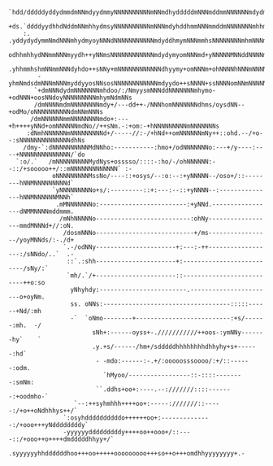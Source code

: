         `hdd/dddddyddydmmdmNNmdyydmmyNNNNNNNNNNmNNmdhydddddmNNNmddmmNNNNNNmdydmNmddddddddddddddm+   
        +ds.`ddddyydhhdNddmNNmhhydmsyNNNNNNNNNNmNNNmdyhddhmmNNNmmddmNNNNNNNmhhmNNmdhdddddyddhddmd`  
        :.  .yddydydymmNmdNNNmhydmyoyNNNdNNNNNNNNNNNmdyddhmymNNNmmhsNNNNNNNNmhmNNNmdhddddyhhdddyh`  
             odhhmhhydNNmmNNNmyydh++yNNmsNNNNNNNNNNNNmdydymyomNNNmd+yNNNNNMNNddNNNNmhhdmydhsdd+`-.  
            .yhhmmhshmNNmmNNNdyhdo++sNNy+mNNNNNNNNNNNNdhyymy+omNNNm+ohNNNNhNNNmNNNNNmhhdymdhmm+     
            -yhmNmdsdmNNNmNNNmyddyyosNNsosNNNNNNNNNNNNmdyydo++sNNNN+ssNNNNomNNmNNNNNmdysdmdmNmo     
           `+dmNNNdydmNNNNNNNmhdoo/:/NmyysmNNNddNNNNNNNmhymo-+odNNN+oosNNdoyNNNNNNNNNmhymNdmNNs     
           /dmNNNNmdmNNNNNNNNmdy+/---dd++-/NNNhomNNNNNNNdhms/oysdNN--+odMo/oNNNNNNNNNNdmNNmNNNs     
          /dmNNNNNNmmNNNNNNNNmdo+:---+h++++yNNd+omNNNNNNmdNo//++sNm.-:+om:-+hNNNNNNNNNmNNNNNNNs     
         :dNmhNNNNNNmNNNNNNNNNd+/-----//:-/+hNd++omNNNNNNmNy++::ohd.--/+o--:sNNNNNNNNNNNNNNdhNs     
        /dmy-`:dNNNNNNNNNNMdNNho:-----------:hmo+/odNNNNNNNo:---+/y----:----+NNNNNNNNNNNNNN/`do     
      `:o/.`   /mNNNNNNNNNMydNys+osssso/::::-:ho/-/ohNNNNNN:--::/+sooooo++/::mNNNNNNNNNNNNN` :-     
                oNNNNNNNNNMssNo/----::+osys/--:o:--:+yNNNNN--/oso+/::--------hNNMNNNNNNNNNd`        
                `yNNNNNNNNNo+s/:---------::+:---:--::+yNNNN--:---------------hNNMNNNNNNMNNh`        
                 .mMNNNNNNNo:------------------------:+yNNd.-----------------dNMMNNNNmddmmm.        
                  /mNhNNNNNo--------------------------:ohNy------------------mmdMNNNd+//:oN.        
                   /dosmNNNo---------------------------+/ms-----------------/yoyMNNds/:-./d+        
                   `.-/odNNy----------------------+:---:-++------------------:/sNNdo/..`  .-        
                    ::`.:shh----------------------+:--------------------------/sNy/:`               
                    `mh/.`/+----------------------::--------------------------++o:so                
                     yNhyhdy:------------------------.-----------------------o+oyNm.                
                     ss. oNNs:-----------------------------------:::::------+Nd/:mh                 
                     -`  `oNmo--------+--------------------------:+s/------:mh.  -/                 
                           sNh+:------oyss+-.///////////++oos-:ymNNy-------hy`    `                 
                           .y.+s/------/hm+/sdddddhhhhhhhhdhhyhy+s+------:hd`                       
                            - -mdo:------:-.+/:ooooosssoooo/:+/::------:odm.                        
                              `hMyoo/-----------------::-::::--------:smNm:                         
                            ``.ddhs+oo+:----.--:///////::::-------:+oodmho-`                        
                      `--:++syhmhhh++++oo+:-----:///////::-----:/+o++oNdhhhys++/`                   
                   `:osyhddddddddddo++++++oo+:--------------:/+ooo+++yNddddddddy`                   
                   -yyyyyydddddddddy++++oo++ooo+/::----::/+ooo++o++++dmdddddhhyy+/`                 
                   .syyyyyyhhddddddhoo+++oo+++++ooooooooo+++so++o+++omdhhyyyyyyyy+.- 
